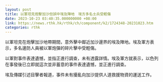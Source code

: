 ```yaml
---
layout: post
title: 以軍坦克炮擊加沙但誤中埃及陣地　埃方多名士兵受輕傷
date: 2023-10-23 03:40:35.000000000 +08:00
link: https://news.rthk.hk/rthk/ch/component/k2/1724348-20231023.htm
categories: rthk
---
```


以軍坦克在炮擊加沙地帶期間，意外擊中鄰近加沙邊界的埃及陣地。埃及軍方表示，多名邊防人員被以軍炮彈的碎片擊中受輕傷。

以軍對事件表達遺憾，並指正進行調查，未有透露詳情。埃及軍方就表示，以色列在事發後已立即就這次並非蓄意的事件表達遺憾，並正進行調查。

埃及傳媒引述目擊者報道，事件未有擾亂向加沙提供人道救援物資的運送工作。
